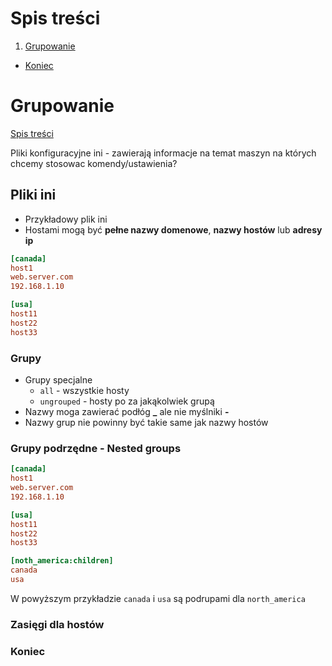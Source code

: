  
# Spis treści

1. [Grupowanie](#grupowanie)
- [Koniec](#Koniec)


# Grupowanie 
[Spis treści](#spis-treści)

Pliki konfiguracyjne ini - zawierają informacje na temat maszyn na których chcemy stosowac komendy/ustawienia?

## Pliki ini 

- Przykładowy plik ini
- Hostami mogą być **pełne nazwy domenowe**, **nazwy hostów** lub **adresy ip** 

```ini
[canada]
host1
web.server.com
192.168.1.10

[usa]
host11
host22
host33
```

### Grupy 
- Grupy specjalne 
    - ```all``` - wszystkie hosty
    - ```ungrouped``` - hosty po za jakąkolwiek grupą
- Nazwy moga zawierać podłóg **_** ale nie myślniki **-**
- Nazwy grup nie powinny być takie same jak nazwy hostów 


### Grupy podrzędne - Nested groups

```ini
[canada]
host1
web.server.com
192.168.1.10

[usa]
host11
host22
host33

[noth_america:children]
canada
usa
```

W powyższym przykładzie ```canada``` i ```usa``` są podrupami dla ```north_america``` 

### Zasięgi dla hostów 



### Koniec